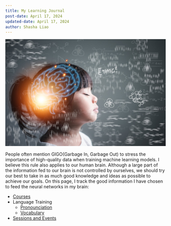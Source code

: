 ```yaml
---
title: My Learning Journal
post-date: April 17, 2024
updated-date: April 17, 2024
author: Shasha Liao
---
```


![My Image](learning.jpeg)

People often mention GIGO(Garbage In, Garbage Out) to stress the importance of high-quality data when training machine learning models. I believe this rule also applies to our human brain. Although a large part of the information fed to our brain is not controlled by ourselves, we should try our best to take in as much good knowledge and ideas as possible to achieve our goals. On this page, I track the good information I have chosen to feed the neural networks in my brain:

- [Courses](course_list.md)
- Language Training
  - [Pronounciation](boldvoice_training_track.md)
  - [Vocabulary](my_vocabulary.md)
- [Sessions and Events](event_list.md)
